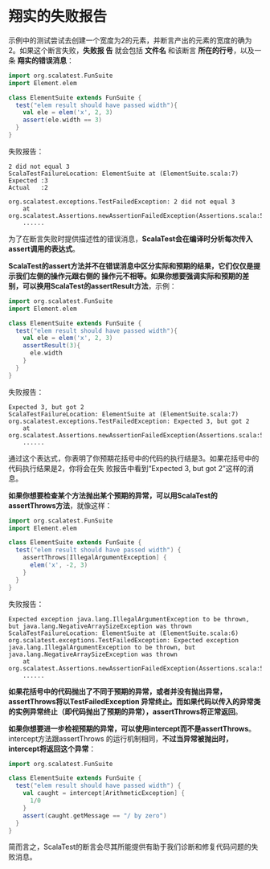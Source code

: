翔实的失败报告
===================================================================================
示例中的测试尝试去创建一个宽度为2的元素，并断言产出的元素的宽度的确为2。如果这个断言失败，**失败报
告** 就会包括 **文件名** 和该断言 **所在的行号**，以及一条 **翔实的错误消息**：
```scala
import org.scalatest.FunSuite
import Element.elem

class ElementSuite extends FunSuite {
  test("elem result should have passed width"){
    val ele = elem('x', 2, 3)
    assert(ele.width == 3)
  }
}
```
失败报告：
```
2 did not equal 3
ScalaTestFailureLocation: ElementSuite at (ElementSuite.scala:7)
Expected :3
Actual   :2

org.scalatest.exceptions.TestFailedException: 2 did not equal 3
	at org.scalatest.Assertions.newAssertionFailedException(Assertions.scala:530)
    ......
```
为了在断言失败时提供描述性的错误消息，**ScalaTest会在编译时分析每次传入assert调用的表达式**。

**ScalaTest的assert方法并不在错误消息中区分实际和预期的结果，它们仅仅是提示我们左侧的操作元跟右侧的
操作元不相等。如果你想要强调实际和预期的差别，可以换用ScalaTest的assertResult方法**，示例：
```scala
import org.scalatest.FunSuite
import Element.elem

class ElementSuite extends FunSuite {
  test("elem result should have passed width"){
    val ele = elem('x', 2, 3)
    assertResult(3){
      ele.width
    }
  }
}
```
失败报告：
```
Expected 3, but got 2
ScalaTestFailureLocation: ElementSuite at (ElementSuite.scala:7)
org.scalatest.exceptions.TestFailedException: Expected 3, but got 2
	at org.scalatest.Assertions.newAssertionFailedException(Assertions.scala:530)
    ......
```
通过这个表达式，你表明了你预期花括号中的代码的执行结是3。如果花括号中的代码执行结果是2，你将会在失
败报告中看到“Expected 3, but got 2”这样的消息。

**如果你想要检查某个方法抛出某个预期的异常，可以用ScalaTest的assertThrows方法**，就像这样：
```scala
import org.scalatest.FunSuite
import Element.elem

class ElementSuite extends FunSuite {
  test("elem result should have passed width") {
    assertThrows[IllegalArgumentException] {
      elem('x', -2, 3)
    }
  }
}
```
失败报告：
```
Expected exception java.lang.IllegalArgumentException to be thrown, but java.lang.NegativeArraySizeException was thrown
ScalaTestFailureLocation: ElementSuite at (ElementSuite.scala:6)
org.scalatest.exceptions.TestFailedException: Expected exception java.lang.IllegalArgumentException to be thrown, but java.lang.NegativeArraySizeException was thrown
	at org.scalatest.Assertions.newAssertionFailedException(Assertions.scala:530)
    ......
```
**如果花括号中的代码抛出了不同于预期的异常，或者并没有抛出异常，assertThrows将以TestFailedException
异常终止。而如果代码以传入的异常类的实例异常终止（即代码抛出了预期的异常），assertThrows将正常返回**。

**如果你想要进一步检视预期的异常，可以使用intercept而不是assertThrows**。intercept方法跟assertThrows
的运行机制相同，**不过当异常被抛出时，intercept将返回这个异常**：
```scala
import org.scalatest.FunSuite

class ElementSuite extends FunSuite {
  test("elem result should have passed width") {
    val caught = intercept[ArithmeticException] {
      1/0
    }
    assert(caught.getMessage == "/ by zero")
  }
}
```
简而言之，ScalaTest的断言会尽其所能提供有助于我们诊断和修复代码问题的失败消息。

